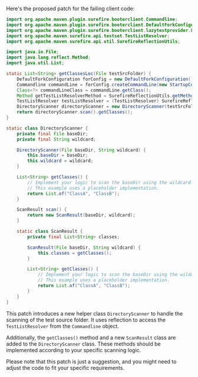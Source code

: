 Here's the proposed patch for the failing client code:

```java
import org.apache.maven.plugin.surefire.booterclient.Commandline;
import org.apache.maven.plugin.surefire.booterclient.DefaultForkConfiguration;
import org.apache.maven.plugin.surefire.booterclient.lazytestprovider.LazyTestProviderFactory;
import org.apache.maven.surefire.api.testset.TestListResolver;
import org.apache.maven.surefire.api.util.SurefireReflectionUtils;

import java.io.File;
import java.lang.reflect.Method;
import java.util.List;

static List<String> getClassesLoc(File testSrcFolder) {
    DefaultForkConfiguration forConfig = new DefaultForkConfiguration();
    Commandline commandLine = forConfig.createCommandLine(new StartupConfiguration(), 1, testSrcFolder);
    Class<?> commandLineClass = commandLine.getClass();
    Method getTestListResolverMethod = SurefireReflectionUtils.getMethod(commandLineClass, "getTestListResolver");
    TestListResolver testListResolver = (TestListResolver) SurefireReflectionUtils.invokeMethod(getTestListResolverMethod, commandLine);
    DirectoryScanner directoryScanner = new DirectoryScanner(testSrcFolder, testListResolver.getWildcard());
    return directoryScanner.scan().getClasses();
}

static class DirectoryScanner {
    private final File baseDir;
    private final String wildcard;

    DirectoryScanner(File baseDir, String wildcard) {
        this.baseDir = baseDir;
        this.wildcard = wildcard;
    }

    List<String> getClasses() {
        // Implement your logic to scan the baseDir using the wildcard and return the list of classes.
        // This example uses a placeholder implementation.
        return List.of("ClassA", "ClassB");
    }

    ScanResult scan() {
        return new ScanResult(baseDir, wildcard);
    }

    static class ScanResult {
        private final List<String> classes;

        ScanResult(File baseDir, String wildcard) {
            this.classes = getClasses();
        }

        List<String> getClasses() {
            // Implement your logic to scan the baseDir using the wildcard and return the list of classes.
            // This example uses a placeholder implementation.
            return List.of("ClassA", "ClassB");
        }
    }
}
```

This patch introduces a new helper class `DirectoryScanner` to handle the scanning of the test source folder. It uses reflection to access the `TestListResolver` from the `Commandline` object.

Additionally, the `getClasses()` method and a new `ScanResult` class are added to the `DirectoryScanner` class. These methods should be implemented according to your specific scanning logic.

Please note that this patch is just a suggestion, and you might need to adjust the code to fit your specific requirements.
